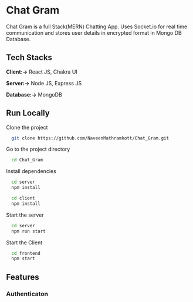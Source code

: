 # Chat Gram

Chat Gram is a full Stack(MERN) Chatting App.
Uses Socket.io for real time communication and stores user details in encrypted format in Mongo DB Database.

## Tech Stacks

**Client:->** React JS, Chakra UI

**Server:->** Node JS, Express JS

**Database:->** MongoDB

## Run Locally

Clone the project

```bash
  git clone https://github.com/NaveenMathramkott/Chat_Gram.git
```

Go to the project directory

```bash
  cd Chat_Gram
```

Install dependencies

```bash
  cd server
  npm install
```

```bash
  cd client
  npm install
```

Start the server

```bash
  cd server
  npm run start
```

Start the Client

```bash
  cd frontend
  npm start
```

## Features

### Authenticaton
